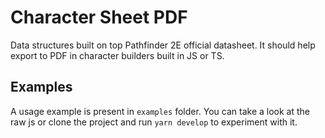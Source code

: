 # Character Sheet PDF

Data structures built on top Pathfinder 2E official datasheet.
It should help export to PDF in character builders built in JS or TS. 

## Examples

A usage example is present in `examples` folder.
You can take a look at the raw js or clone the project and run `yarn develop` to experiment with it.
